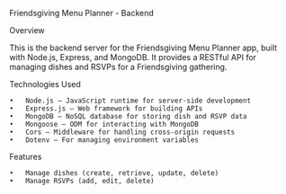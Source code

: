 Friendsgiving Menu Planner - Backend

Overview

This is the backend server for the Friendsgiving Menu Planner app, built with Node.js, Express, and MongoDB. It provides a RESTful API for managing dishes and RSVPs for a Friendsgiving gathering.

Technologies Used

    •	Node.js – JavaScript runtime for server-side development
    •	Express.js – Web framework for building APIs
    •	MongoDB – NoSQL database for storing dish and RSVP data
    •	Mongoose – ODM for interacting with MongoDB
    •	Cors – Middleware for handling cross-origin requests
    •	Dotenv – For managing environment variables

Features

    •	Manage dishes (create, retrieve, update, delete)
    •	Manage RSVPs (add, edit, delete)
